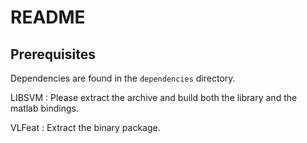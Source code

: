 README
======

Prerequisites
-------------

Dependencies are found in the `dependencies` directory.

LIBSVM
: Please extract the archive and build both the library and the matlab bindings.

VLFeat
: Extract the binary package.

